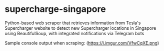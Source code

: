 # supercharge-singapore
Python-based web scraper that retrieves information from Tesla's Supercharger website to detect new Supercharger locations in Singapore using BeautifulSoup, with integrated notifications via Telegram bots

Sample console output when scraping:
(https://i.imgur.com/VfwCqXE.png)
